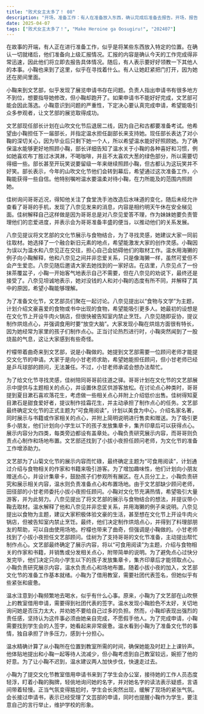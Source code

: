 ```yaml
---
title: "败犬女主太多了！ 08"
description: "开场，准备工作：有人在准备放入东西，确认完成后准备去报告。开场，报告：确认今天完成得很快，准备去报告情况。文艺部的问题，发现问题：小鞠也来到了文艺部，似乎发现了申请书的问题。文艺部的问题，申请书问题：文艺部展览的申请书有很多地方不到位，负责人想教她，但她跑开了。文艺部的问题，问题严重性：如果不好好完成申请，文艺部可能会落选。文艺部的问题，小鞠的决心：小鞠表示会好好完成，希望吸引很多客人。文艺部长的交接，交接计划：现任部长计划在文化节后退居二线，并希望小鞠担任下一届部长，温水担任副部长。文艺部长的交接，对小鞠的关心：现任部长表达了对小鞠的关心，希望温水能好好照顾她。文艺部长的交接，对小鞠的了解：现任部长详细告知了小鞠的喜好和习惯，以便温水更好地照顾她。兄妹的日常，哥哥的兴趣：妹妹问哥哥最近如何，哥哥提到食堂洗手池改造后，他去确认了水味道的变化。兄妹的日常，妹妹的行动：妹妹未经允许查看了哥哥的手机，发现八奈见发来的消息。兄妹的日常，妹妹的理由：妹妹解释说因为哥哥总是对八奈见爱答不理，她作为妹妹要管理进度。兄妹的日常，妹妹的决心：妹妹表示会为哥哥准备丰盛的便当。文化节的准备，八奈见的提议：八奈见提议将文艺部的展示与食物结合，并提议一起去取材。文化节的准备，取材地点：八奈见选择了融合传统与现代的地点，希望能激发灵感。文化节的准备，小鞠的顾虑：小鞠担心自己会妨碍取材，因为她认为温水和八奈见在交往。文化节的准备，温水的解释：温水用海獭的例子解释了他和八奈见并非恋爱关系。文化节的准备，八奈见的邀请：八奈见邀请大家去她找到的好店。文化节的准备，小鞠的客气：八奈见点了抹茶覆盆子，小鞠一开始表示自己不要，但在八奈见的劝说下接受了。文化节的准备，八奈见的真心话：八奈见表示，她对没钱的人和对小鞠的态度不一样，需要说明理由。文化节主题的确定，八奈见的计划：八奈见计划以食物与文学为主题，介绍文豪喜欢的食物或书中出现的食物。文化节主题的确定，八奈见的提议：八奈见提议在文化节开牛肉火锅店，但被告知室内禁止烹饪。文化节主题的确定，八奈见的妥协：八奈见表示可以做烘焙点心，并提出吃的时候要放空大脑。文化节主题的确定，小鞠的特长：小鞠擅长烘焙，因为她经常为家里的孩子做点心。文化节主题的确定，烧盐的气息：小鞠突然闻到了烧盐的气息。寻找顾问老师，柠檬的出现：柠檬带着烤好的曲奇出现，但表示是小鞠做的。寻找顾问老师，顾问老师的问题：柠檬提到文艺部需要找一位顾问老师，因为没有老师就无法提交申请。寻找顾问老师，向小甘老师求助：大家向小甘老师求助，希望她能担任文艺部的顾问。寻找顾问老师，小甘老师的困境：小甘老师表示她已经是乒乓球部的顾问，无法兼任。寻找顾问老师，小甘老师的承诺：小甘老师承诺会想办法帮助大家。道之驿的考察，兄妹前往道之驿：佳树陪哥哥前往道之驿，目的是为文化节寻找灵感。道之驿的考察，佳树的建议：佳树建议做挂霜花生，并表示自己可以负责做点心。道之驿的考察，文化节的计划：文艺部计划在文化节上展示与主题相关的点心，并设置休息区。文化节准备的推进，展示内容确定：文艺部确定了文化节的展示内容，主题为“可食用阅读”，将介绍与食物相关的作家和书籍。文化节准备的推进，点心的分配：计划向小朋友赠送点心，并设置集章卡。文化节准备的推进，人员分工：小鞠负责研究展示，温水负责点心和场地布置。文化节准备的推进，顾问老师到位：小拔小夜受小甘老师之托，担任文艺部顾问。文化节准备的推进，准备就绪：至此，文化节的准备工作基本就绪。小鞠的压力，小鞠的行动：温水发现小鞠又去喝水了。小鞠的压力，申请书的问题：小鞠需要社团代表在教室的借用申请书上签字。小鞠的压力，小鞠的疲惫：温水发现小鞠脸色不好，劝她不要给自己太大压力。小鞠的压力，小鞠的责任感：小鞠表示必须由她来完成。放学后的行动，温水的计算：温水计算了从现在到教室的时间，确保小鞠能赶上上课铃声。放学后的行动，温水的关心：温水想和小鞠一起等到人流减少，但小鞠表示教室离得远。放学后的行动，温水的提议：温水提议快步走过去。申请书的提交，遇到刁难：小鞠去提交申请书，对方态度轻浮，并询问她的名字。申请书的提交，对方的无礼：对方盯着小鞠的名牌看，并对她的名字表示疑问。申请书的提交，会长的出现：学生会长出现，缓解了尴尬气氛。申请书的提交，申请被受理：会长表示已经受理了申请，并提醒小鞠注意言行。"
date: 2025-04-07
tags: ["败犬女主太多了！", "Make Heroine ga Oosugiru!", "202407"]
---
```


在故事的开端，有人正在进行准备工作，似乎是将某些东西放入特定的位置。在确认一切就绪后，他们准备向上级汇报情况。汇报的内容是确认今天的工作完成得非常迅速，因此他们将立即去报告具体情况。随后，有人表示要好好领教一下其他人的本事。小鞠也来到了这里，似乎在寻找着什么。有人让她赶紧把门打开，因为她还在房间里面。

小鞠来到文艺部，似乎发现了展览申请书存在问题。负责人指出申请书有很多地方不到位，想要指导她修改，但小鞠却跑开了。如果申请书不能好好完成，文艺部可能会因此落选。小鞠意识到问题的严重性，下定决心要认真完成申请，希望能吸引众多参观者，让文艺部的展览取得成功。

文艺部现任部长计划在山吹文化节后退居二线，因为自己和古都要准备考试。他希望由小鞠担任下一届部长，并指定温水担任副部长来支持她。现任部长表达了对小鞠的深切关心，因为毕业后只剩下她一个人，所以希望温水能好好照顾她。为了确保温水能够更好地照顾小鞠，部长详细告知了温水关于小鞠的各种喜好和习惯，例如她喜欢布丁胜过冰淇淋，不喝咖啡，并且不太喜欢大葱的绿色部分，所以需要切得细一些。部长甚至开玩笑说要留级一年来继续照顾小鞠，但古都认为这玩笑并不好笑。部长表示，今年的山吹文化节他们会转到幕后，希望通过这次准备工作，小鞠能获得一些自信。他特别嘱咐温水要温柔对待小鞠，在力所能及的范围内照顾她。

佳树询问哥哥近况，得知他关注了食堂洗手池改造后水味道的变化，随后未经允许查看了哥哥的手机，发现了八奈见发来的消息，内容是相约明天午休在安全梯见面。佳树解释自己这样做是因为哥哥总是对八奈见爱答不理，作为妹妹她要负责管理他们的恋爱进度，并表示会为哥哥准备丰盛的便当，以推动他们的关系发展。

八奈见提议将文艺部的文化节展示与食物结合，为了寻找灵感，她建议大家一同前往取材。她选择了一个融合新旧元素的地点，希望能激发大家的创作灵感。小鞠因为误以为温水和八奈见正在交往，担心自己会妨碍他们的取材工作。温水用海獭的例子向小鞠解释，他和八奈见之间并非恋爱关系，只是像海獭一样，虽然可爱但不会产生爱恋。八奈见随后邀请大家去她找到的一家好店。在店里，八奈见点了一份抹茶覆盆子，小鞠一开始客气地表示自己不需要，但在八奈见的劝说下，最终还是接受了。八奈见坦诚地表示，她对没钱的人和对小鞠的态度有所不同，并解释了其中的原因，希望小鞠能够理解。

为了准备文化节，文艺部员们聚在一起讨论。八奈见提出以“食物与文学”为主题，计划介绍文豪喜爱的食物或书中出现的食物，希望能吸引更多人。她最初的设想是在文化节上开设牛肉火锅店，但很快被告知室内禁止烹饪。八奈见随即妥协，提议制作烘焙点心，并强调食用时要“放空大脑”。大家发现小鞠在烘焙方面很有特长，因为她经常为家里的孩子们制作点心。正当讨论热烈进行时，小鞠突然闻到了一股烧盐的气息，这让大家感到有些奇怪。

柠檬带着曲奇来到文艺部，说是小鞠做的。她提到文艺部需要一位顾问老师才能提交文化节的申请。大家于是向小甘老师求助，希望她能担任顾问，但小甘老师已经是乒乓球部的顾问，无法兼任。不过，小甘老师承诺会想办法帮忙。

为了给文化节寻找灵感，佳树陪同哥哥前往道之驿。哥哥计划在文化节的文艺部展示中提供与主题相关的点心，并设置休息区供游客放松。在讨论点心种类时，哥哥提到夏目漱石喜欢落花生，考虑做一些相关点心并附上介绍低价出售。佳树得知夏目漱石是甜食爱好者，提议制作挂霜花生，并主动承担了制作点心的任务。文艺部最终确定文化节的正式主题为“可食用阅读”，计划以美食为中心，介绍名家名著，同时展示与书籍或作家相关的点心，并附上简明说明进行售卖和赠送。为了吸引更多小朋友，他们计划向小学生以下的孩子发放集章卡，集齐印章后可以获得点心。展示内容分为四类，每类旁边都设有盖章处。小鞠负责研究展示内容，而哥哥则负责点心制作和场地布置。文艺部还找到了小拔小夜担任顾问老师，为文化节的准备工作增添助力。

文艺部为了山菊文化节的展示内容而忙碌，最终确定主题为“可食用阅读”，计划通过介绍与食物相关的作家和书籍来吸引游客。为了增加趣味性，他们计划向小朋友赠送点心，并设计集章卡，鼓励孩子们参观所有展区。在人员分工上，小鞠负责研究和展示相关内容，温水则负责准备点心和布置场地。由于文艺部缺少顾问老师，田径部的小甘老师委托小拔小夜担任顾问。小鞠对文化节充满热情，希望吸引大量游客，并为此努力。八奈见提出了将文艺部的展示与食物结合的想法，并提议带小鞠去取材。温水解释了他和八奈见并非恋爱关系，并用海獭的例子来说明。八奈见提出以食物为主题，建议大家积极体验文豪的生活，甚至想在文化节上开设牛肉火锅店，但被告知室内禁止烹饪。最终，他们决定制作烘焙点心，并得到了料理部朋友的帮助，可以自由使用场地。柠檬也带来了曲奇，但强调是小鞠做的。小甘老师找到了小拔小夜担任文艺部顾问。佳树为了支持哥哥的文化节准备，主动提出帮忙制作点心。文艺部最终确定了展示内容，将以“可食用阅读”为主题，介绍与食物相关的作家和书籍，并销售或分发相关点心，附带简单的说明。为了避免点心过快分发完毕，他们决定只向小学生以下的孩子发放集章卡，集齐印章后才能领取点心。小鞠负责研究展示内容，温水负责点心和场地布置。随着小拔小夜的加入，文艺部文化节的准备工作基本就绪。小鞠为了借用教室，需要社团代表签名，但她似乎有些紧张和疲惫。

温水注意到小鞠频繁地去喝水，似乎有什么心事。原来，小鞠为了文艺部在山吹祭上的教室借用申请，需要得到社团代表的签字。温水发现小鞠脸色不太好，关切地询问她是否压力太大，并劝她不要给自己过多的负担。然而，小鞠却表现出强烈的责任感，坚持认为这件事必须由她亲自完成，不愿假手他人。为了完成申请，小鞠需要找到学生会的人签字，她看起来非常疲惫。温水看到小鞠为了准备文化节的事情，独自承担了许多压力，感到十分担心。

温水精确计算了从小鞠所在位置到教室所需的时间，确保她能及时赶上上课铃声。他体贴地提出和小鞠一起等待人流减少，但小鞠考虑到自己教室较远，婉拒了他的好意。为了让小鞠不迟到，温水建议两人加快步伐，快速走过去。

小鞠为了提交文化节教室借用申请书来到了学生会办公室，接待她的工作人员态度轻浮，盯着小鞠的胸牌，轻佻地询问她的名字，并对她名字的读法表示疑惑，言语间带着轻慢。正当气氛变得尴尬时，学生会长突然出现，缓解了现场的紧张气氛。会长接过申请书，表示已经受理了文芸部的申请，同时也提醒小鞠作为学生，要注意自己的言行举止，维护学校的形象。